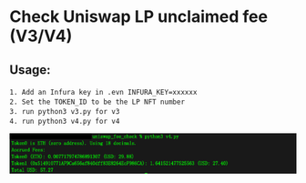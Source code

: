 # Check Uniswap LP unclaimed fee (V3/V4)

## Usage:
`1. Add an Infura key in .evn INFURA_KEY=xxxxxx` \
`2. Set the TOKEN_ID to be the LP NFT number` \
`3. run python3 v3.py for v3` \
`4. run python3 v4.py for v4` 

![screenshot](foo.png)
